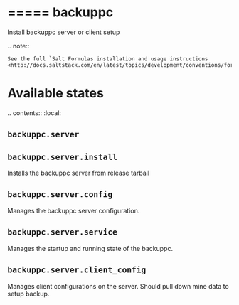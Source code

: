 =====
backuppc
=====

Install backuppc server or client setup

.. note::


    See the full `Salt Formulas installation and usage instructions
    <http://docs.saltstack.com/en/latest/topics/development/conventions/formulas.html>`_.

Available states
================

.. contents::
    :local:

``backuppc.server``
------------

``backuppc.server.install``
--------------------

Installs the backuppc server from release tarball

``backuppc.server.config``
-------------------

Manages the backuppc server configuration.

``backuppc.server.service``
--------------------

Manages the startup and running state of the backuppc.

``backuppc.server.client_config``
--------------------------

Manages client configurations on the server.  Should pull down mine data to setup backup.

